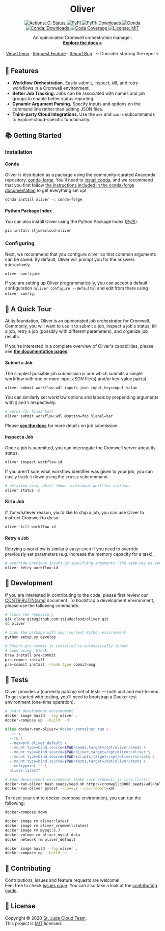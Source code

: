 <p align="center">
  <h1 align="center">
    Oliver
  </h1>

  <p align="center">
    <a href="https://actions-badge.atrox.dev/stjudecloud/oliver/goto" target="_blank">
      <img alt="Actions: CI Status"
          src="https://img.shields.io/endpoint.svg?url=https%3A%2F%2Factions-badge.atrox.dev%2Fstjudecloud%2Foliver%2Fbadge&style=flat" />
    </a>
    <a href="https://pypi.org/project/stjudecloud-oliver/" target="_blank">
      <img alt="PyPI"
          src="https://img.shields.io/pypi/v/stjudecloud-oliver?color=orange">
    </a>
    <a href="https://pypi.org/project/stjudecloud-oliver/" target="_blank">
      <img alt="PyPI: Downloads"
          src="https://img.shields.io/pypi/dm/stjudecloud-oliver?color=orange">
    </a>
    <a href="https://anaconda.org/conda-forge/oliver" target="_blank">
      <img alt="Conda"
          src="https://img.shields.io/conda/vn/conda-forge/oliver.svg?color=brightgreen">
    </a>
    <a href="https://anaconda.org/conda-forge/oliver" target="_blank">
      <img alt="Conda: Downloads" 
          src="https://img.shields.io/conda/dn/conda-forge/oliver?color=brightgreen">
    </a>
    <a href="https://codecov.io/gh/stjudecloud/oliver" target="_blank">
      <img alt="Code Coverage"
          src="https://codecov.io/gh/stjudecloud/oliver/branch/master/graph/badge.svg" />
    </a>
    <a href="https://github.com/stjudecloud/oliver/blob/master/LICENSE.md" target="_blank">
    <img alt="License: MIT"
          src="https://img.shields.io/badge/License-MIT-blue.svg" />
    </a>
  </p>

  <p align="center">
    An opinionated Cromwell orchestration manager.
    <br />
    <a href="./docs/"><strong>Explore the docs »</strong></a>
    <br />
    <br />
    <a href="./docs/DEMO.md">View Demo</a>
    ·
    <a href="https://github.com/stjudecloud/oliver/issues">Request Feature</a>
    ·
    <a href="https://github.com/stjudecloud/oliver/issues">Report Bug</a>
    ·
    ⭐ Consider starring the repo! ⭐
    <br />
  </p>
</p>


## 🎨 Features


* <b>Workflow Orchestration.</b> Easily submit, inspect, kill, and retry workflows in a Cromwell environment.
* <b>Better Job Tracking.</b> Jobs can be associated with names and job groups to enable better status reporting.
* <b>Dynamic Argument Parsing.</b> Specify inputs and options on the command line rather than editing JSON files.
* <b>Third-party Cloud Integrations.</b> Use the `aws` and `azure` subcommands to explore cloud-specific functionality.

## 📚 Getting Started

### Installation

#### Conda

Oliver is distributed as a package using the community-curated Anaconda repository, [conda-forge](https://conda-forge.org/). You'll need to [install conda][conda-install], and we recommend that you first follow [the instructions included in the conda-forge documentation][conda-forge-setup] to get everything set up!

```bash
conda install oliver -c conda-forge
```

#### Python Package Index

You can also install Oliver using the Python Package Index ([PyPI](https://pypi.org/)).

```bash
pip install stjudecloud-oliver
```

### Configuring

Next, we recommend that you configure oliver so that common arguments can be saved. By default, Oliver will prompt you for the answers interactively.

```bash
oliver configure
```

If you are setting up Oliver programmatically, you can accept a default configuration (`oliver configure --defaults`) and edit from there using `oliver config`.

## 🚌 A Quick Tour

At its foundation, Oliver is an opinionated job orchestrator for Cromwell. Commonly, you will want to use it to submit a job, inspect a job's status, kill a job, retry a job (possibly with different parameters), and organize job results.

If you're interested in a complete overview of Oliver's capabilities, please see <a href="./docs/"><strong>the documentation pages</strong></a>.

#### Submit a Job

The simplest possible job submission is one which submits a simple workflow with one or more input JSON file(s) and/or key-value pair(s).

```bash
oliver submit workflow.wdl inputs.json input_key=input_value
```

You can similarly set workflow options and labels by prepending arguments with `@` and `%` respectively.

```bash
# works for files too!
oliver submit workflow.wdl @option=foo %label=bar
```

Please <a href="./docs/SUBMIT.md"><strong>see the docs</strong></a> for more details on job submission.

#### Inspect a Job

Once a job is submitted, you can interrogate the Cromwell server about its status.

```bash
oliver inspect workflow-id
```

If you aren't sure what workflow identifier was given to your job, you can easily track it down using the `status` subcommand.

```bash
# detailed view, which shows individual workflow statuses
oliver status -d
```

#### Kill a Job

If, for whatever reason, you'd like to stop a job, you can use Oliver to instruct Cromwell to do so.

```bash
oliver kill workflow-id
```

#### Retry a Job

Retrying a workflow is similarly easy: even if you need to override previously set parameters (e.g. increase the memory capacity for a task).

```bash
# override previous inputs by specifying arguments (the same way as you would for `submit`).
oliver retry workflow-id
```

## 🧪 Development

If you are interested in contributing to the code, please first review
our [CONTRIBUTING.md](../CONTRIBUTING.md) document. To bootstrap a 
development environment, please use the following commands.

```bash
# Clone the repository
git clone git@github.com:stjudecloud/oliver.git
cd oliver

# Link the package with your current Python environment
python setup.py develop

# Ensure pre-commit is installed to automatically format
# code using `black`.
brew install pre-commit
pre-commit install
pre-commit install --hook-type commit-msg
```

## 🚧️ Tests

Oliver provides a (currently patchy) set of tests — both unit and end-to-end. To get started with testing, you'll
need to bootstrap a Docker test environment (one-time operation).

```bash
# Start development environment
docker image build --tag oliver .
docker-compose up --build  -d

alias docker-run-oliver="docker container run \
  -it \
  --rm \
  --network oliver_default \
  --mount type=bind,source=$PWD/seeds,target=/opt/oliver/seeds \
  --mount type=bind,source=$PWD/oliver,target=/opt/oliver/oliver \
  --mount type=bind,source=$PWD/scripts,target=/opt/oliver/scripts \
  --mount type=bind,source=$PWD/tests,target=/opt/oliver/tests \
  --entrypoint '' \
  oliver:latest"

# Seed development environment (make sure Cromwell is live first!)
docker-run-oliver bash seeds/seed.sh http://cromwell:8000 seeds/wdl/hello.wdl
docker-run-oliver pytest --cov=./ --cov-report=xml
```

To reset your entire docker-compose environment, you can run the following:

```bash
docker-compose down

docker image rm oliver:latest
docker image rm oliver_cromwell:latest
docker image rm mysql:5.7
docker volume rm oliver_mysql_data
docker network rm oliver_default

docker image build --tag oliver .
docker-compose up --build -d
```

## 🤝 Contributing

Contributions, issues and feature requests are welcome!<br />Feel free to check [issues page](https://github.com/stjudecloud/oliver/issues). You can also take a look at the [contributing guide](https://github.com/stjudecloud/oliver/blob/master/CONTRIBUTING.md).

## 📝 License

Copyright © 2020 [St. Jude Cloud Team](https://github.com/stjudecloud).<br />
This project is [MIT](https://github.com/stjudecloud/oliver/blob/master/LICENSE.md) licensed.

[conda-install]: https://docs.anaconda.com/anaconda/install/
[conda-forge-setup]: https://conda-forge.org/docs/user/introduction.html#how-can-i-install-packages-from-conda-forge